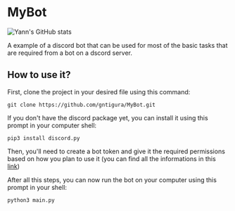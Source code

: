 # MyBot

![Yann's GitHub stats](https://github-readme-stats.vercel.app/api?username=gntigura&show_icons=true&theme=tokyonight)

A example of a discord bot that can be used for most of the basic tasks that are required from a bot on a dscord server.

## How to use it?
First, clone the project in your desired file using this command:
```
git clone https://github.com/gntigura/MyBot.git
``` 

If you don't have the discord package yet, you can install it using this prompt in your computer shell:
```
pip3 install discord.py
```

Then, you'll need to create a bot token and give it the required permissions based on how you plan to use it (you can find all the informations in this [link](https://discord.com/developers/applications))

After all this steps, you can now run the bot on your computer using this prompt in your shell:
```
python3 main.py
```
